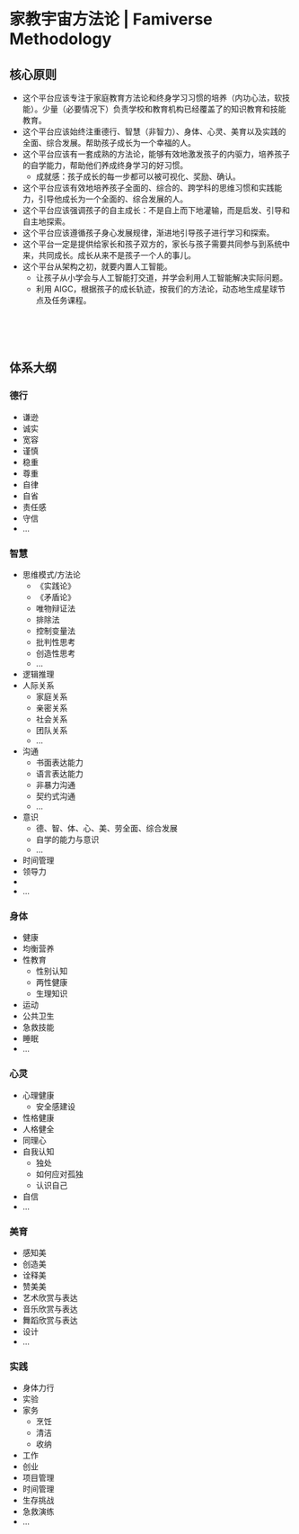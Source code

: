 # 家教宇宙方法论 | Famiverse Methodology

## 核心原则
- 这个平台应该专注于家庭教育方法论和终身学习习惯的培养（内功心法，软技能）。少量（必要情况下）负责学校和教育机构已经覆盖了的知识教育和技能教育。
- 这个平台应该始终注重德行、智慧（非智力）、身体、心灵、美育以及实践的全面、综合发展。帮助孩子成长为一个幸福的人。
- 这个平台应该有一套成熟的方法论，能够有效地激发孩子的内驱力，培养孩子的自学能力，帮助他们养成终身学习的好习惯。
  - 成就感：孩子成长的每一步都可以被可视化、奖励、确认。
- 这个平台应该有效地培养孩子全面的、综合的、跨学科的思维习惯和实践能力，引导他成长为一个全面的、综合发展的人。
- 这个平台应该强调孩子的自主成长：不是自上而下地灌输，而是启发、引导和自主地探索。
- 这个平台应该遵循孩子身心发展规律，渐进地引导孩子进行学习和探索。
- 这个平台一定是提供给家长和孩子双方的，家长与孩子需要共同参与到系统中来，共同成长。成长从来不是孩子一个人的事儿。
- 这个平台从架构之初，就要内置人工智能。
  - 让孩子从小学会与人工智能打交道，并学会利用人工智能解决实际问题。
  - 利用 AIGC，根据孩子的成长轨迹，按我们的方法论，动态地生成星球节点及任务课程。

<br/><br/><br/>

## 体系大纲

### 德行
- 谦逊
- 诚实
- 宽容
- 谨慎
- 稳重
- 尊重
- 自律
- 自省
- 责任感
- 守信
- ...

### 智慧
- 思维模式/方法论
  - 《实践论》
  - 《矛盾论》
  - 唯物辩证法
  - 排除法
  - 控制变量法
  - 批判性思考
  - 创造性思考
  - ...
- 逻辑推理
- 人际关系
  - 家庭关系
  - 亲密关系
  - 社会关系
  - 团队关系
  - ...
- 沟通
  - 书面表达能力
  - 语言表达能力
  - 非暴力沟通
  - 契约式沟通
  - ...
- 意识
  - 德、智、体、心、美、劳全面、综合发展
  - 自学的能力与意识
  - ...
- 时间管理
- 领导力
- 
- ...

### 身体
- 健康
- 均衡营养
- 性教育
  - 性别认知
  - 两性健康
  - 生理知识
- 运动
- 公共卫生
- 急救技能
- 睡眠
- ...

### 心灵
- 心理健康
  - 安全感建设
- 性格健康
- 人格健全
- 同理心
- 自我认知
  - 独处
  - 如何应对孤独
  - 认识自己
- 自信
- ...

### 美育
- 感知美
- 创造美
- 诠释美
- 赞美美
- 艺术欣赏与表达
- 音乐欣赏与表达
- 舞蹈欣赏与表达
- 设计
- ...

### 实践
- 身体力行
- 实验
- 家务
  - 烹饪
  - 清洁
  - 收纳
- 工作
- 创业
- 项目管理
- 时间管理
- 生存挑战
- 急救演练
- ...









